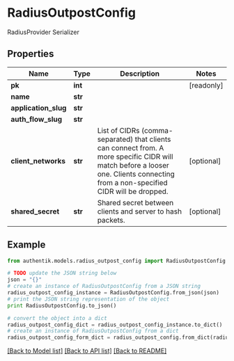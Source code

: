 # RadiusOutpostConfig

RadiusProvider Serializer

## Properties
Name | Type | Description | Notes
------------ | ------------- | ------------- | -------------
**pk** | **int** |  | [readonly] 
**name** | **str** |  | 
**application_slug** | **str** |  | 
**auth_flow_slug** | **str** |  | 
**client_networks** | **str** | List of CIDRs (comma-separated) that clients can connect from. A more specific CIDR will match before a looser one. Clients connecting from a non-specified CIDR will be dropped. | [optional] 
**shared_secret** | **str** | Shared secret between clients and server to hash packets. | [optional] 

## Example

```python
from authentik.models.radius_outpost_config import RadiusOutpostConfig

# TODO update the JSON string below
json = "{}"
# create an instance of RadiusOutpostConfig from a JSON string
radius_outpost_config_instance = RadiusOutpostConfig.from_json(json)
# print the JSON string representation of the object
print RadiusOutpostConfig.to_json()

# convert the object into a dict
radius_outpost_config_dict = radius_outpost_config_instance.to_dict()
# create an instance of RadiusOutpostConfig from a dict
radius_outpost_config_form_dict = radius_outpost_config.from_dict(radius_outpost_config_dict)
```
[[Back to Model list]](../README.md#documentation-for-models) [[Back to API list]](../README.md#documentation-for-api-endpoints) [[Back to README]](../README.md)


